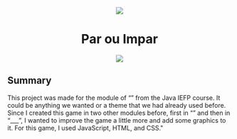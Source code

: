 <p align="center">
    <img src="https://github.com/user-attachments/assets/f8e34bc5-d1eb-41b3-9609-7b247fadcbe2"/>
</p>
<h1 align="center">Par ou Impar</h1>
<p align="center">
    <img src="https://github.com/user-attachments/assets/c7051f7f-36d8-4b0e-963e-33201e1ea339"/>
</p>

## Summary
<p> This project was made for the module of “” from the Java IEFP course. It could be anything we wanted or a theme that we had already used before. Since I created this game in two other modules before, first in “” and then in “___”, I wanted to improve the game a little more and add some graphics to it. For this game, I used JavaScript, HTML, and CSS."
